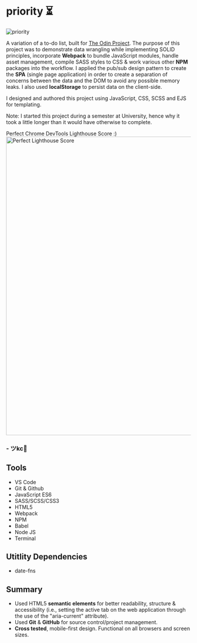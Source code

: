 # priority ⏳
![priority](https://github.com/JohnKeysCloud/priority/assets/90482169/d3d50ce8-7c79-4a52-8655-ca0032e6783c)

A variation of a to-do list, built for <a href="https://www.theodinproject.com/lessons/todo-list" target="_blank">The Odin Project</a>. The purpose of this project was to demonstrate data wrangling while implementing SOLID principles, incorporate **Webpack** to bundle JavaScript modules, handle asset management, compile SASS styles to CSS & work various other **NPM** packages into the workflow. I applied the pub/sub design pattern to create the **SPA** (single page application) in order to create a separation of concerns between the data and the DOM to avoid any possible memory leaks. I also used **localStorage** to persist data on the client-side.

I designed and authored this project using JavaScript, CSS, SCSS and EJS for templating. 

Note: I started this project during a semester at University, hence why it took a little longer than it would have otherwise to complete.

Perfect Chrome DevTools Lighthouse Score :)
<img width="812" alt="Perfect Lighthouse Score" src="https://github.com/JohnKeysCloud/priority/assets/90482169/3ef31084-84ca-4c27-81b0-6f16aa89e92c">

### - ツkc💭

## Tools
* VS Code
* Git & Github
* JavaScript ES6
* SASS/SCSS/CSS3 
* HTML5
* Webpack
* NPM
* Babel
* Node JS
* Terminal

## Utitlity Dependencies
* date-fns

## Summary
* Used HTML5 **semantic elements** for better readability, structure & accessibility (i.e., setting the active tab on the web application through the use of the "aria-current" attribute).
* Used **Git** & **GitHub** for source control/project management. 
* **Cross tested**, mobile-first design. Functional on all browsers and screen sizes.

